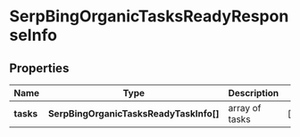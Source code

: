 # SerpBingOrganicTasksReadyResponseInfo

## Properties

| Name | Type | Description | Notes |
|------------ | ------------- | ------------- | -------------|
**tasks** | **SerpBingOrganicTasksReadyTaskInfo[]** | array of tasks |[optional]|